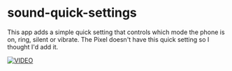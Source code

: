 # sound-quick-settings
This app adds a simple quick setting that controls which mode the phone is on, ring, silent or vibrate.
The Pixel doesn't have this quick setting so I thought I'd add it.

[![VIDEO](http://img.youtube.com/vi/X_UN7yV5LCI/0.jpg)](https://youtu.be/X_UN7yV5LCI)
